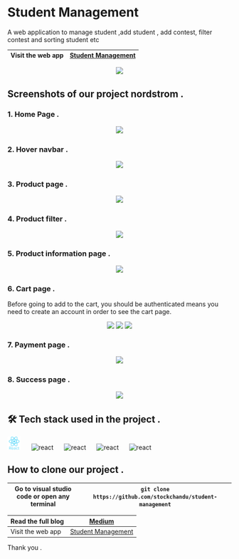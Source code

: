 # Student Management 
A web application to manage student ,add student , add contest, filter contest and sorting student etc

| Visit the web app  | [Student Management](https://student-management-app-chandu.netlify.app/) |
| --- | ---|


<p align="center">

<img src="https://www.logolynx.com/images/logolynx/19/1997ab73731ad6d36c6845493e0f4875.jpeg"/>

</p>

## Screenshots of our project nordstrom .
### 1. Home Page .
<p align="center">
<img src="https://miro.medium.com/max/1400/1*Zr3Q2IrfG7VQ_G38kNiUNA.png"/>
</p>

### 2. Hover navbar .
<p align="center">
<img src="https://miro.medium.com/max/1400/1*JmIpc5Ke66uhEkE5BMXLpw.png"/>
</p>


### 3. Product page .
<p align="center">
<img src="https://miro.medium.com/max/1400/1*DH3aPIoJGYCfyZtkE2vuWg.png"/>
</p>

### 4. Product filter .
<p align="center">
<img src="https://miro.medium.com/max/1400/1*lXAbYrC2tZI4O7bUdk8FQA.png"/>
</p>

### 5. Product information page .
<p align="center">

<img src="https://miro.medium.com/max/1400/1*s05Zt9UXx76tMiaksODADQ.png"/>

</p>


### 6. Cart page .
Before going to add to the cart, you should be authenticated means you need to create an account in order to see the cart page.
<p align="center">

<img src="https://miro.medium.com/max/1400/1*TudB6OcZvDX0mIIF9j-XfA.png"/>
 <img src="https://miro.medium.com/max/1400/1*yOy082gXiH72Wq8XBoeqhg.png"/>
 
  <img src="https://miro.medium.com/max/1400/1*8cS3d9SS12zpZtHwr7JhQA.png"/>

</p>

### 7. Payment page .
<p align="center">

<img src="https://miro.medium.com/max/1400/1*Ia_QmUj-d2IZv09nx1WWGw.png"/>

</p>


### 8. Success page .
<p align="center">

<img src="https://miro.medium.com/max/1400/1*aBMfzz2PUEDgYHNotfEgSg.png"/>

</p>


## 🛠️ Tech stack used in the project . 
<p>
 <img src="https://raw.githubusercontent.com/devicons/devicon/master/icons/react/react-original-wordmark.svg" alt="react" width="30" height="30"/>&nbsp;&nbsp;&nbsp;&nbsp;&nbsp; 
 <img src="https://cdn.pixabay.com/photo/2017/08/05/11/16/logo-2582747_1280.png" alt="react" width="30" height="30"/>&nbsp;&nbsp;&nbsp;&nbsp;&nbsp;
 <img src="https://sass-lang.com/assets/img/styleguide/seal-color-aef0354c.png" alt="react" width="30" height="30"/>&nbsp;&nbsp;&nbsp;&nbsp;&nbsp;
 <img src="https://cdn4.iconfinder.com/data/icons/logos-and-brands/512/233_Node_Js_logo-128.png" alt="react" width="30" height="30"/>&nbsp;&nbsp;&nbsp;&nbsp;&nbsp;
 <img src="https://img.icons8.com/color/452/mongodb.png" alt="react" width="30" height="30"/>&nbsp;&nbsp;&nbsp;&nbsp;&nbsp;
</p>


## How to clone our project .
| Go to visual studio code or open any terminal |```git clone https://github.com/stockchandu/student-management``` |
| - | - |


| Read the full blog  | [Medium](https://medium.com/@malikchandan926/project-nordstrom-within-5-days-using-react-js-cloned-e3298d9dc5ad) |
| --- | ---|
| Visit the web app  | [Student Management](https://student-management-app-chandu.netlify.app/) |

Thank you .

